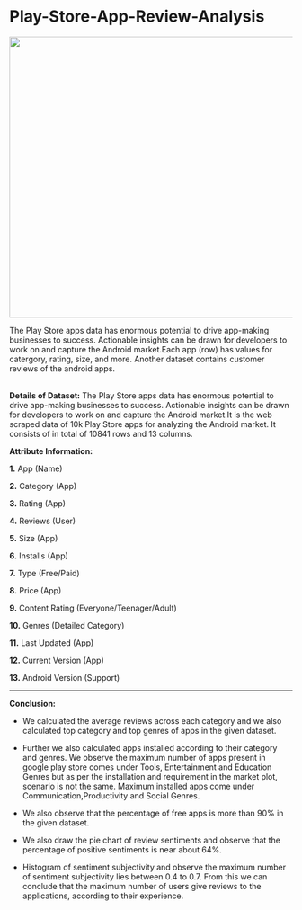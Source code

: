 # Play-Store-App-Review-Analysis
<p align="center">
  <img 
    src = "https://user-images.githubusercontent.com/86402845/208917635-a15b8ee2-8265-483c-b981-e46cfc560bc3.gif" width="1200" height="500"/>
</p>
The Play Store apps data has enormous potential to drive app-making businesses to success. Actionable insights can be drawn for developers to work on and capture the Android market.Each app (row) has values for catergory, rating, size, and more. Another dataset contains customer reviews of the android apps.<br><br>

**Details of Dataset:** The Play Store apps data has enormous potential to drive app-making businesses to success. Actionable insights can be drawn for developers to work on and capture the Android market.It is the web scraped data of 10k Play Store apps for analyzing the Android market. It consists of in total of 10841 rows and 13 columns.

**Attribute Information:**

**1.** App (Name)

**2.** Category (App)

**3.** Rating (App)

**4.** Reviews (User)

**5.** Size (App)

**6.** Installs (App)

**7.** Type (Free/Paid)

**8.** Price (App)

**9.** Content Rating (Everyone/Teenager/Adult)

**10.** Genres (Detailed Category)

**11.** Last Updated (App)

**12.** Current Version (App)

**13.** Android Version (Support)

****
**Conclusion:**
* We calculated the average reviews across each category and we also calculated top category and top genres of apps in the given dataset.

* Further we also calculated apps installed according to their category and genres. We observe the maximum number of apps present in google play store    comes under Tools, Entertainment and Education Genres but as per the installation and requirement in the market plot, scenario is not the same. Maximum installed apps come under Communication,Productivity and Social Genres.

* We also observe that the percentage of free apps is more than 90% in the given dataset.

* We also draw the pie chart of review sentiments and observe that the percentage of positive sentiments is near about 64%.

* Histogram of sentiment subjectivity and observe the maximum number of sentiment subjectivity lies between 0.4 to 0.7. From this we can conclude that the maximum number of users give reviews to the applications, according to their experience.


